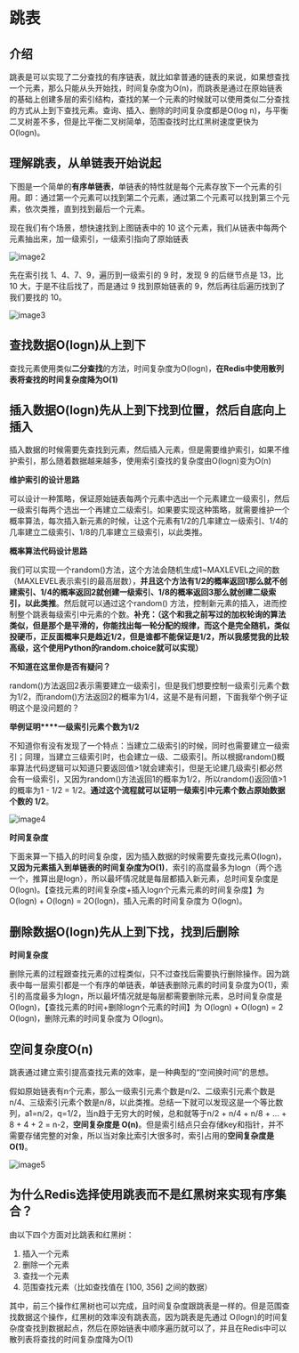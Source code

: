 # 跳表

## 介绍

跳表是可以实现了二分查找的有序链表，就比如拿普通的链表的来说，如果想查找一个元素，那么只能从头开始找，时间复杂度为O(n)，而跳表是通过在原始链表的基础上创建多层的索引结构，查找的某一个元素的时候就可以使用类似二分查找的方式从上到下查找元素。查询、插入、删除的时间复杂度都是O(log n)，与平衡二叉树差不多，但是比平衡二叉树简单，范围查找时比红黑树速度更快为O(logn)。



## 理解跳表，从单链表开始说起

下图是一个简单的**有序单链表**，单链表的特性就是每个元素存放下一个元素的引用。即：通过第一个元素可以找到第二个元素，通过第二个元素可以找到第三个元素，依次类推，直到找到最后一个元素。

现在我们有个场景，想快速找到上图链表中的 10 这个元素，我们从链表中每两个元素抽出来，加一级索引，一级索引指向了原始链表

![image2](D:\Note\python\数据库交互\图片\image2.png)

先在索引找 1、4、7、9，遍历到一级索引的 9 时，发现 9 的后继节点是 13，比 10 大，于是不往后找了，而是通过 9 找到原始链表的 9，然后再往后遍历找到了我们要找的 10。

![image3](D:\Note\python\数据库交互\图片\image3.png)



## 查找数据O(logn)从上到下

查找元素使用类似**二分查找**的方法，时间复杂度为O(logn)，**在Redis中使用散列表将查找的时间复杂度降为O(1)**



## 插入数据O(logn)先从上到下找到位置，然后自底向上插入

插入数据的时候需要先查找到元素，然后插入元素，但是需要维护索引，如果不维护索引，那么随着数据越来越多，使用索引查找的复杂度由O(logn)变为O(n)



**维护索引的设计思路**

可以设计一种策略，保证原始链表每两个元素中选出一个元素建立一级索引，然后一级索引每两个选出一个再建立二级索引。如果要实现这种策略，就需要维护一个概率算法，每次插入新元素的时候，让这个元素有1/2的几率建立一级索引、1/4的几率建立二级索引、1/8的几率建立三级索引，以此类推。 



**概率算法代码设计思路**

我们可以实现一个random()方法，这个方法会随机生成1~MAXLEVEL之间的数（MAXLEVEL表示索引的最高层数），**并且这个方法有1/2的概率返回1那么就不创建索引、1/4的概率返回2就创建一级索引、1/8的概率返回3那么就创建二级索引，以此类推**。然后就可以通过这个random() 方法，控制新元素的插入，进而控制整个跳表每级索引中元素的个数。**补充：（这个和我之前写过的加权轮询的算法类似，但是那个是平滑的，你能找出每一轮分配的规律，而这个是完全随机，类似投硬币，正反面概率只是趋近1/2，但是谁都不能保证是1/2，所以我感觉我的比较高级，这个使用Python的****random.choice就可以实现****）**



**不知道在这里你是否有疑问？**

random()方法返回2表示需要建立一级索引，但是我们想要控制一级索引元素个数为1/2，而random()方法返回2的概率为1/4，这是不是有问题，下面我举个例子证明这个是没问题的？

**举例证明****一级索引元素个数为1/2**

不知道你有没有发现了一个特点：当建立二级索引的时候，同时也需要建立一级索引；同理，当建立三级索引时，也会建立一级、二级索引。所以根据random()概率算法代码逻辑可以知道只要返回值>1就会建索引，但是无论建几级索引都必然会有一级索引，又因为random()方法返回1的概率为1/2，所以random()返回值>1的概率为1 - 1/2 = 1/2。**通过这个流程就可以证明一级索引中元素个数占原始数据个数的 1/2**。

![image4](D:\Note\python\数据库交互\图片\image4.png)

**时间复杂度**

下面来算一下插入的时间复杂度，因为插入数据的时候需要先查找元素O(logn)，**又因为元素插入到单链表的时间复杂度为O(1)**，索引的高度最多为logn（两个选一个，推算出是logn），所以最坏情况就是每层都插入新元素，总时间复杂度是 O(logn)。【查找元素的时间复杂度+插入logn个元素元素的时间复杂度】为 O(logn) + O(logn) = 2O(logn)，插入元素的时间复杂度为 O(logn)。



## 删除数据O(logn)先从上到下找，找到后删除

**时间复杂度**

删除元素的过程跟查找元素的过程类似，只不过查找后需要执行删除操作。因为跳表中每一层索引都是一个有序的单链表，单链表删除元素的时间复杂度为O(1)，索引的高度最多为logn，所以最坏情况就是每层都需要删除元素，总时间复杂度是 O(logn)，【查找元素的时间+删除logn个元素的时间】为 O(logn) + O(logn) = 2 O(logn)，删除元素的时间复杂度为 O(logn)。



## 空间复杂度O(n)

跳表通过建立索引提高查找元素的效率，是一种典型的“空间换时间”的思想。

假如原始链表有n个元素，那么一级索引元素个数是n/2、二级索引元素个数是n/4、三级索引元素个数是n/8，以此类推。总结一下就可以发现这是一个等比数列，a1=n/2，q=1/2，当n趋于无穷大的时候，总和就等于n/2 + n/4 + n/8 + … + 8 + 4 + 2 = n-2，**空间复杂度是 O(n)**。但是索引结点只会存储key和指针，并不需要存储完整的对象，所以当对象比索引大很多时，索引占用的**空间复杂度是 O(1)**。

![image5](D:\Note\python\数据库交互\图片\image5.png)



## 为什么Redis选择使用跳表而不是红黑树来实现有序集合？

由以下四个方面对比跳表和红黑树：

1. 插入一个元素
2. 删除一个元素
3. 查找一个元素
4. 范围查找元素（比如查找值在 [100, 356] 之间的数据） 

其中，前三个操作红黑树也可以完成，且时间复杂度跟跳表是一样的。但是范围查找数据这个操作，红黑树的效率没有跳表高，因为跳表是先通过 O(logn)的时间复杂度查找到数据起点，然后在原始链表中顺序遍历就可以了，并且在Redis中可以散列表将查找的时间复杂度降为O(1)